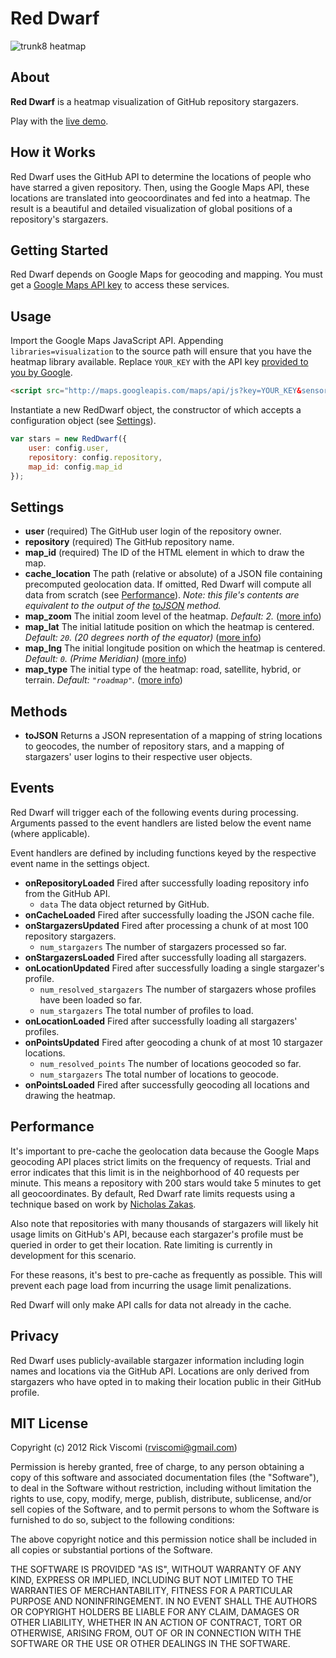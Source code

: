 Red Dwarf
=========

![trunk8 heatmap](http://jrvis.com/red-dwarf/img/trunk8-heatmap.jpg)

About
-----
**Red Dwarf** is a heatmap visualization of GitHub repository stargazers.

Play with the [live demo](http://jrvis.com/trunk8/stars.html?rel=github).

How it Works
------------
Red Dwarf uses the GitHub API to determine the locations of people who have starred a given repository. Then, using the Google Maps API, these locations are translated into geocoordinates and fed into a heatmap. The result is a beautiful and detailed visualization of global positions of a repository's stargazers.

Getting Started
---------------
Red Dwarf depends on Google Maps for geocoding and mapping. You must get a [Google Maps API key](https://developers.google.com/maps/documentation/javascript/tutorial#api_key) to access these services.

Usage
-----
Import the Google Maps JavaScript API. Appending `libraries=visualization` to the source path will ensure that you have the heatmap library available. Replace `YOUR_KEY` with the API key [provided to you by Google](https://developers.google.com/maps/documentation/javascript/tutorial#api_key).

```html
<script src="http://maps.googleapis.com/maps/api/js?key=YOUR_KEY&sensor=false&libraries=visualization"></script>
```

Instantiate a new RedDwarf object, the constructor of which accepts a configuration object (see [Settings](#settings)).

```js
var stars = new RedDwarf({
	user: config.user,
	repository: config.repository,
	map_id: config.map_id
});
```

Settings
--------
* **user** (required)
	The GitHub user login of the repository owner.
* **repository** (required)
	The GitHub repository name.
* **map_id** (required)
	The ID of the HTML element in which to draw the map.
* **cache_location**
	The path (relative or absolute) of a JSON file containing precomputed geolocation data. If omitted, Red Dwarf will compute all data from scratch (see [Performance](#performance)). *Note: this file's contents are equivalent to the output of the [toJSON](#methods) method.*
* **map_zoom** The initial zoom level of the heatmap. *Default: 2.* ([more info](https://developers.google.com/maps/documentation/javascript/tutorial#MapOptions))
* **map_lat** The initial latitude position on which the heatmap is centered. *Default: `20`. (20 degrees north of the equator)* ([more info](https://developers.google.com/maps/documentation/javascript/tutorial#MapOptions))
* **map_lng** The initial longitude position on which the heatmap is centered. *Default: `0`. (Prime Meridian)* ([more info](https://developers.google.com/maps/documentation/javascript/tutorial#MapOptions))
* **map_type** The initial type of the heatmap: road, satellite, hybrid, or terrain. *Default: `"roadmap"`.* ([more info](https://developers.google.com/maps/documentation/javascript/tutorial#MapOptions))

Methods
-------
* **toJSON** Returns a JSON representation of a mapping of string locations to geocodes, the number of repository stars, and a mapping of stargazers' user logins to their respective user objects.

Events
------
Red Dwarf will trigger each of the following events during processing. Arguments passed to the event handlers are listed below the event name (where applicable).

Event handlers are defined by including functions keyed by the respective event name in the settings object.

* **onRepositoryLoaded** Fired after successfully loading repository info from the GitHub API.
	* `data` The data object returned by GitHub.
* **onCacheLoaded** Fired after successfully loading the JSON cache file.
* **onStargazersUpdated** Fired after processing a chunk of at most 100 repository stargazers.
	* `num_stargazers` The number of stargazers processed so far.
* **onStargazersLoaded** Fired after successfully loading all stargazers.
* **onLocationUpdated** Fired after successfully loading a single stargazer's profile.
	* `num_resolved_stargazers` The number of stargazers whose profiles have been loaded so far.
	* `num_stargazers` The total number of profiles to load.
* **onLocationLoaded** Fired after successfully loading all stargazers' profiles.
* **onPointsUpdated** Fired after geocoding a chunk of at most 10 stargazer locations.
	* `num_resolved_points` The number of locations geocoded so far.
	* `num_stargazers` The total number of locations to geocode.
* **onPointsLoaded** Fired after successfully geocoding all locations and drawing the heatmap.
	
Performance
-----------
It's important to pre-cache the geolocation data because the Google Maps geocoding API places strict limits on the frequency of requests. Trial and error indicates that this limit is in the neighborhood of 40 requests per minute. This means a repository with 200 stars would take 5 minutes to get all geocoordinates. By default, Red Dwarf rate limits requests using a technique based on work by [Nicholas Zakas](http://www.nczonline.net/blog/2009/08/11/timed-array-processing-in-javascript/).

Also note that repositories with many thousands of stargazers will likely hit usage limits on GitHub's API, because each stargazer's profile must be queried in order to get their location. Rate limiting is currently in development for this scenario.

For these reasons, it's best to pre-cache as frequently as possible. This will prevent each page load from incurring the usage limit penalizations.

Red Dwarf will only make API calls for data not already in the cache.

Privacy
-------
Red Dwarf uses publicly-available stargazer information including login names and locations via the GitHub API. Locations are only derived from stargazers who have opted in to making their location public in their GitHub profile.

MIT License
-----------
Copyright (c) 2012 Rick Viscomi (rviscomi@gmail.com)

Permission is hereby granted, free of charge, to any person obtaining a copy of this software and associated documentation files (the "Software"), to deal in the Software without restriction, including without limitation the rights to use, copy, modify, merge, publish, distribute, sublicense, and/or sell copies of the Software, and to permit persons to whom the Software is furnished to do so, subject to the following conditions:

The above copyright notice and this permission notice shall be included in all copies or substantial portions of the Software.

THE SOFTWARE IS PROVIDED "AS IS", WITHOUT WARRANTY OF ANY KIND, EXPRESS OR IMPLIED, INCLUDING BUT NOT LIMITED TO THE WARRANTIES OF MERCHANTABILITY, FITNESS FOR A PARTICULAR PURPOSE AND NONINFRINGEMENT. IN NO EVENT SHALL THE AUTHORS OR COPYRIGHT HOLDERS BE LIABLE FOR ANY CLAIM, DAMAGES OR OTHER LIABILITY, WHETHER IN AN ACTION OF CONTRACT, TORT OR OTHERWISE, ARISING FROM, OUT OF OR IN CONNECTION WITH THE SOFTWARE OR THE USE OR OTHER DEALINGS IN THE SOFTWARE.